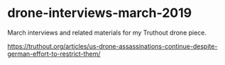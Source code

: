 # drone-interviews-march-2019
March interviews and related materials for my Truthout drone piece.

https://truthout.org/articles/us-drone-assassinations-continue-despite-german-effort-to-restrict-them/
